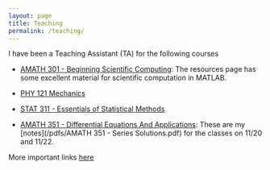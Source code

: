 ```yaml
---
layout: page
title: Teaching
permalink: /teaching/
---
```




I have been a Teaching Assistant (TA) for the following courses
* [AMATH 301 - Beginning Scientific Computing](http://courses.washington.edu/am301/):
 The resources page has some excellent material for scientific computation in MATLAB.

* [PHY 121 Mechanics](http://courses.washington.edu/phys121z/index.php)

* [STAT 311 - Essentials of Statistical Methods](https://mdkarcher.github.io/StatLabs/index.html)

* [AMATH 351 - Differential Equations And Applications](https://amath.washington.edu/courses/2017/autumn/amath/351/a):
These are my [notes](/pdfs/AMATH 351 - Series Solutions.pdf) for the classes on 11/20 and 11/22.

More important links [here](/pages/links)
